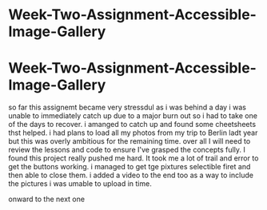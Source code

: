 # Week-Two-Assignment-Accessible-Image-Gallery
# Week-Two-Assignment-Accessible-Image-Gallery
so far this assignemt became very stressdul as i was behind a day
i was  unable to immediately catch up due to a major burn out 
so i had to take one of the days to recover. 
i amanged to catch up and found some cheetsheets thst helped.
i had plans to load all my photos from my trip to Berlin ladt year
but this was overly ambitious for the remaining time.
over all I will need to review the lessons and code to 
ensure I've grasped the concepts fully. 
I found this project really pushed me hard. 
It took me a lot of trail and error to get the buttons working. 
i managed to get tge pixtures selectible firet and then able to close them.
i added a video to the end too as a way to include the pictures i was umable
to upload in time.

onward to the next one
